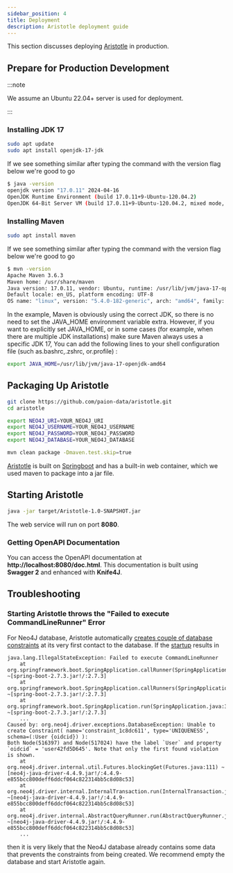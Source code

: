 ```yaml
---
sidebar_position: 4
title: Deployment
description: Aristotle deployment guide
---
```


[//]: # (Copyright 2024 Paion Data)

[//]: # (Licensed under the Apache License, Version 2.0 &#40;the "License"&#41;;)
[//]: # (you may not use this file except in compliance with the License.)
[//]: # (You may obtain a copy of the License at)

[//]: # (    http://www.apache.org/licenses/LICENSE-2.0)

[//]: # (Unless required by applicable law or agreed to in writing, software)
[//]: # (distributed under the License is distributed on an "AS IS" BASIS,)
[//]: # (WITHOUT WARRANTIES OR CONDITIONS OF ANY KIND, either express or implied.)
[//]: # (See the License for the specific language governing permissions and)
[//]: # (limitations under the License.)

This section discusses deploying [Aristotle] in production.

Prepare for Production Development
----------------------------------

:::note

We assume an Ubuntu 22.04+ server is used for deployment.

:::

### Installing JDK 17

```bash
sudo apt update
sudo apt install openjdk-17-jdk
```

If we see something similar after typing the command with the version flag below we're good to go

```bash
$ java -version
openjdk version "17.0.11" 2024-04-16
OpenJDK Runtime Environment (build 17.0.11+9-Ubuntu-120.04.2)
OpenJDK 64-Bit Server VM (build 17.0.11+9-Ubuntu-120.04.2, mixed mode, sharing)
```

### Installing Maven

```bash
sudo apt install maven
```

If we see something similar after typing the command with the version flag below we're good to go

```bash
$ mvn -version
Apache Maven 3.6.3
Maven home: /usr/share/maven
Java version: 17.0.11, vendor: Ubuntu, runtime: /usr/lib/jvm/java-17-openjdk-amd64
Default locale: en_US, platform encoding: UTF-8
OS name: "linux", version: "5.4.0-182-generic", arch: "amd64", family: "unix"
```

In the example, Maven is obviously using the correct JDK, so there is no need to set the JAVA_HOME environment variable
extra. However, if you want to explicitly set JAVA_HOME, or in some cases (for example, when there are multiple JDK
installations) make sure Maven always uses a specific JDK 17, You can add the following lines to your shell
configuration file (such as.bashrc,.zshrc, or.profile) :

```bash
export JAVA_HOME=/usr/lib/jvm/java-17-openjdk-amd64
```

Packaging Up Aristotle
----------------------

```bash
git clone https://github.com/paion-data/aristotle.git
cd aristotle

export NEO4J_URI=YOUR_NEO4J_URI
export NEO4J_USERNAME=YOUR_NEO4J_USERNAME
export NEO4J_PASSWORD=YOUR_NEO4J_PASSWORD
export NEO4J_DATABASE=YOUR_NEO4J_DATABASE

mvn clean package -Dmaven.test.skip=true
```

[Aristotle] is built on [Springboot](https://spring.io/projects/spring-boot) and has a built-in web container, which we
used maven to package into a jar file.

Starting Aristotle
------------------

```bash
java -jar target/Aristotle-1.0-SNAPSHOT.jar
```

The web service will run on port **8080**.

### Getting OpenAPI Documentation

You can access the OpenAPI documentation at **http://localhost:8080/doc.html**. This documentation is built using
__Swagger 2__ and enhanced with __Knife4J__.

Troubleshooting
---------------

### Starting Aristotle throws the "Failed to execute CommandLineRunner" Error

For Neo4J database, Aristotle automatically
[creates couple of database constraints](https://github.com/paion-data/aristotle/blob/master/src/main/java/com/paiondata/aristotle/config/ConstraintInitializer.java)
at its very first contact to the database. If the [startup](#starting-aristotle) results in

```text
java.lang.IllegalStateException: Failed to execute CommandLineRunner
	at org.springframework.boot.SpringApplication.callRunner(SpringApplication.java:774) ~[spring-boot-2.7.3.jar!/:2.7.3]
	at org.springframework.boot.SpringApplication.callRunners(SpringApplication.java:755) ~[spring-boot-2.7.3.jar!/:2.7.3]
	at org.springframework.boot.SpringApplication.run(SpringApplication.java:315) ~[spring-boot-2.7.3.jar!/:2.7.3]
	...
Caused by: org.neo4j.driver.exceptions.DatabaseException: Unable to create Constraint( name='constraint_1c8dc611', type='UNIQUENESS', schema=(:User {oidcid}) ):
Both Node(516397) and Node(517024) have the label `User` and property `oidcid` = 'user42fd5D645'. Note that only the first found violation is shown.
	at org.neo4j.driver.internal.util.Futures.blockingGet(Futures.java:111) ~[neo4j-java-driver-4.4.9.jar!/:4.4.9-e855bcc800deff6ddcf064c822314bb5c8d08c53]
	at org.neo4j.driver.internal.InternalTransaction.run(InternalTransaction.java:58) ~[neo4j-java-driver-4.4.9.jar!/:4.4.9-e855bcc800deff6ddcf064c822314bb5c8d08c53]
	at org.neo4j.driver.internal.AbstractQueryRunner.run(AbstractQueryRunner.java:34) ~[neo4j-java-driver-4.4.9.jar!/:4.4.9-e855bcc800deff6ddcf064c822314bb5c8d08c53]
	...
```

then it is very likely that the Neo4J database already contains some data that prevents the constraints from being
created. We recommend empty the database and start Aristotle again.

[Aristotle]: https://aristotle-ws.com

